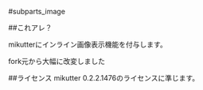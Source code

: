 #subparts_image

##これアレ？

mikutterにインライン画像表示機能を付与します。

fork元から大幅に改変しました

##ライセンス
mikutter 0.2.2.1476のライセンスに準じます。
